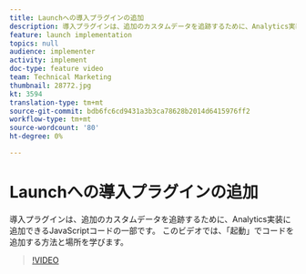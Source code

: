 ```yaml
---
title: Launchへの導入プラグインの追加
description: 導入プラグインは、追加のカスタムデータを追跡するために、Analytics実装に追加できるJavaScriptコードの一部です。 このビデオでは、「起動」でコードを追加する方法と場所を学びます。
feature: launch implementation
topics: null
audience: implementer
activity: implement
doc-type: feature video
team: Technical Marketing
thumbnail: 28772.jpg
kt: 3594
translation-type: tm+mt
source-git-commit: bdb6fc6cd9431a3b3ca78628b2014d6415976ff2
workflow-type: tm+mt
source-wordcount: '80'
ht-degree: 0%

---
```



# Launchへの導入プラグインの追加

導入プラグインは、追加のカスタムデータを追跡するために、Analytics実装に追加できるJavaScriptコードの一部です。 このビデオでは、「起動」でコードを追加する方法と場所を学びます。

>[!VIDEO](https://video.tv.adobe.com/v/28772/?quality=12&learn=on)
